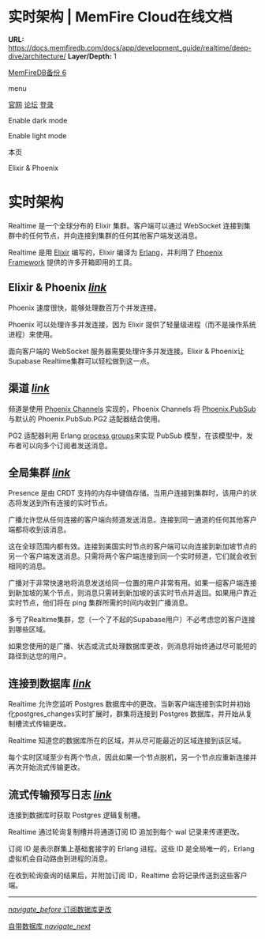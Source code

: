 # 实时架构 | MemFire Cloud在线文档

**URL:** https://docs.memfiredb.com/docs/app/development_guide/realtime/deep-dive/architecture/
**Layer/Depth:** 1

[MemFireDB备份 6](/)

menu

[官网](https://memfiredb.com/)
[论坛](https://community.memfiredb.com/)
[登录](https://cloud.memfiredb.com/auth/login)

Enable dark mode

Enable light mode

本页

Elixir & Phoenix

# 实时架构

Realtime 是一个全球分布的 Elixir 集群。客户端可以通过 WebSocket 连接到集群中的任何节点，并向连接到集群的任何其他客户端发送消息。

Realtime 是用 [Elixir](https://elixir-lang.org/) 编写的，Elixir 编译为 [Erlang](https://www.erlang.org/)，并利用了 [Phoenix Framework](https://www.phoenixframework.org/) 提供的许多开箱即用的工具。

## Elixir & Phoenix [*link*](#elixir--phoenix)

Phoenix 速度很快，能够处理数百万个并发连接。

Phoenix 可以处理许多并发连接，因为 Elixir 提供了轻量级进程（而不是操作系统进程）来使用。

面向客户端的 WebSocket 服务器需要处理许多并发连接。Elixir & Phoenix让Supabase Realtime集群可以轻松做到这一点。

## 渠道 [*link*](#%e6%b8%a0%e9%81%93)

频道是使用 [Phoenix Channels](https://hexdocs.pm/phoenix/channels.html) 实现的，Phoenix Channels 将 [Phoenix.PubSub](https://hexdocs.pm/phoenix_pubsub/Phoenix.PubSub.html) 与默认的 Phoenix.PubSub.PG2 适配器结合使用。

PG2 适配器利用 Erlang [process groups](https://www.erlang.org/docs/18/man/pg2.html)来实现 PubSub 模型，在该模型中，发布者可以向多个订阅者发送消息。

## 全局集群 [*link*](#%e5%85%a8%e5%b1%80%e9%9b%86%e7%be%a4)

Presence 是由 CRDT 支持的内存中键值存储。当用户连接到集群时，该用户的状态将发送到所有连接的实时节点。

广播允许您从任何连接的客户端向频道发送消息。连接到同一通道的任何其他客户端都将收到该消息。

这在全球范围内都有效。连接到美国实时节点的客户端可以向连接到新加坡节点的另一个客户端发送消息。只需将两个客户端连接到同一个实时频道，它们就会收到相同的消息。

广播对于非常快速地将消息发送给同一位置的用户非常有用。如果一组客户端连接到新加坡的某个节点，则消息只需转到新加坡的该实时节点并返回。如果用户靠近实时节点，他们将在 ping 集群所需的时间内收到广播消息。

多亏了Realtime集群，您（一个了不起的Supabase用户）不必考虑您的客户连接到哪些区域。

如果您使用的是广播、状态或流式处理数据库更改，则消息将始终通过尽可能短的路径到达您的用户。

## 连接到数据库 [*link*](#%e8%bf%9e%e6%8e%a5%e5%88%b0%e6%95%b0%e6%8d%ae%e5%ba%93)

Realtime 允许您监听 Postgres 数据库中的更改。当新客户端连接到实时并初始化postgres\_changes实时扩展时，群集将连接到 Postgres 数据库，并开始从复制槽流式传输更改。

Realtime 知道您的数据库所在的区域，并从尽可能最近的区域连接到该区域。

每个实时区域至少有两个节点，因此如果一个节点脱机，另一个节点应重新连接并再次开始流式传输更改。

## 流式传输预写日志 [*link*](#%e6%b5%81%e5%bc%8f%e4%bc%a0%e8%be%93%e9%a2%84%e5%86%99%e6%97%a5%e5%bf%97)

连接到数据库时获取 Postgres 逻辑复制槽。

Realtime 通过轮询复制槽并将通道订阅 ID 追加到每个 wal 记录来传递更改。

订阅 ID 是表示群集上基础套接字的 Erlang 进程。这些 ID 是全局唯一的，Erlang 虚拟机会自动路由到进程的消息。

在收到轮询查询的结果后，并附加订阅 ID，Realtime 会将记录传送到这些客户端。

---

[*navigate\_before* 订阅数据库更改](/docs/app/development_guide/realtime/guides/subscribing-to-database-changes/)

[自带数据库 *navigate\_next*](/docs/app/development_guide/realtime/deep-dive/bring-your-own-database/)
